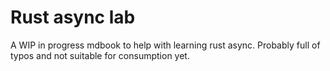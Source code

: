 # Rust async lab

A WIP in progress mdbook to help with learning rust async. Probably full of typos and not suitable for consumption yet.